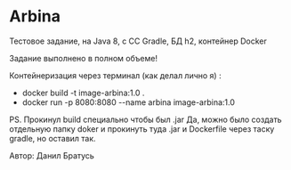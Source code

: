 # Arbina
Тестовое задание, на Java 8, с СС Gradle, БД h2, контейнер Docker

Задание выполнено в полном объеме!

Контейнеризация через терминал (как делал лично я) :
  - docker build -t image-arbina:1.0 .
  - docker run -p 8080:8080 --name arbina image-arbina:1.0
  
PS. Прокинул build специально чтобы был .jar
Да, можно было создать отдельную папку doker и прокинуть туда .jar и Dockerfile через таску gradle, но оставил так.

Автор: Данил Братусь 
